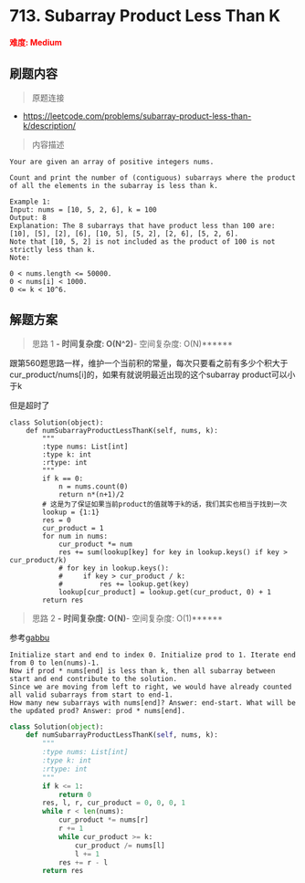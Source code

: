 # 713. Subarray Product Less Than K

**<font color=red>难度: Medium</font>**

## 刷题内容

> 原题连接

* https://leetcode.com/problems/subarray-product-less-than-k/description/

> 内容描述

```
Your are given an array of positive integers nums.

Count and print the number of (contiguous) subarrays where the product of all the elements in the subarray is less than k.

Example 1:
Input: nums = [10, 5, 2, 6], k = 100
Output: 8
Explanation: The 8 subarrays that have product less than 100 are: [10], [5], [2], [6], [10, 5], [5, 2], [2, 6], [5, 2, 6].
Note that [10, 5, 2] is not included as the product of 100 is not strictly less than k.
Note:

0 < nums.length <= 50000.
0 < nums[i] < 1000.
0 <= k < 10^6.
```

## 解题方案

> 思路 1
******- 时间复杂度: O(N^2)******- 空间复杂度: O(N)******

跟第560题思路一样，维护一个当前积的常量，每次只要看之前有多少个积大于 cur_product/nums[i]的，如果有就说明最近出现的这个subarray product可以小于k

但是超时了

```
class Solution(object):
    def numSubarrayProductLessThanK(self, nums, k):
        """
        :type nums: List[int]
        :type k: int
        :rtype: int
        """
        if k == 0:
            n = nums.count(0)
            return n*(n+1)/2
        # 这是为了保证如果当前product的值就等于k的话，我们其实也相当于找到一次
        lookup = {1:1}
        res = 0
        cur_product = 1
        for num in nums:
            cur_product *= num
            res += sum(lookup[key] for key in lookup.keys() if key > cur_product/k)
            # for key in lookup.keys():
            #     if key > cur_product / k:
            #         res += lookup.get(key)
            lookup[cur_product] = lookup.get(cur_product, 0) + 1 
        return res
```

> 思路 2
******- 时间复杂度: O(N)******- 空间复杂度: O(1)******

参考[gabbu](https://leetcode.com/problems/subarray-product-less-than-k/discuss/108846/Python-solution-with-detailed-explanation)
```
Initialize start and end to index 0. Initialize prod to 1. Iterate end from 0 to len(nums)-1. 
Now if prod * nums[end] is less than k, then all subarray between start and end contribute to the solution. 
Since we are moving from left to right, we would have already counted all valid subarrays from start to end-1. 
How many new subarrays with nums[end]? Answer: end-start. What will be the updated prod? Answer: prod * nums[end].

```

```python
class Solution(object):
    def numSubarrayProductLessThanK(self, nums, k):
        """
        :type nums: List[int]
        :type k: int
        :rtype: int
        """
        if k <= 1:
            return 0
        res, l, r, cur_product = 0, 0, 0, 1
        while r < len(nums):
            cur_product *= nums[r]
            r += 1
            while cur_product >= k:
                cur_product /= nums[l]
                l += 1
            res += r - l
        return res
```

